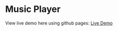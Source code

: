# Music Player

View live demo here using github pages: [Live Demo](https://cheris-quessou.github.io/MusicPlayer/)
